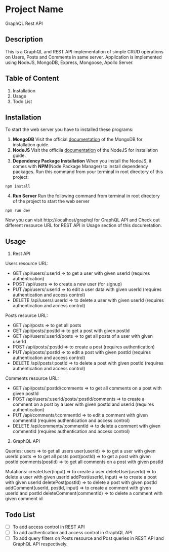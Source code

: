 # Project Name
GraphQL Rest API

## Description
This is a GraphQL and REST API implementation of simple CRUD operations on Users, Posts and Comments in same server. Application is implemented using NodeJS, MongoDB, Express, Mongoose, Apollo Server.

## Table of Content
1.  Installation
2.  Usage
3.  Todo List

## Installation
To start the web server you have to installed these programs:

1.  **MongoDB**
Visit the official [documentation](https://docs.mongodb.com/) of the MongoDB for installation guide.
2.  **NodeJS**
Visit the officila [documentation](https://nodejs.org/en/docs/) of the NodeJS for installation guide.
3. **Dependency Package Installation**
When you install the NodeJS, it comes with **NPM**(Node Package Manager) to install dependency packages. Run this command from your terminal in root directory of this project:
```
npm install
```
4. **Run Server**
Run the following command from terminal in root directory of the project to start the web server
```
npm run dev
```
Now you can visit http://localhost/graphql for GraphQL API
and Check out different resource URL for REST API in Usage section of this documetation.

## Usage
1.  Rest API

Users resource URL:
- GET /api/users/:userId => to get a user with given userId (requires authentication)
- POST /api/users => to create a new user (for signup)
- PUT /api/users/:userId => to edit a user data with given userId (requires authentication and access control)
- DELETE /api/users/:userId => to delete a user with given userId (requires authentication and access control)

Posts resource URL:
- GET /api/posts => to get all posts
- GET /api/posts/:postId => to get a post with given postId
- GET /api/users/:userId/posts => to get all posts of a user with given userId
- POST /api/posts/:postId => to create a post (requires authentication)
- PUT /api/posts/:postId => to edit a post with given postId (requires authentication and access control)
- DELETE /api/posts/:postId => to delete a post with given postId (requires authentication and access control)

Comments resource URL:
- GET /api/posts/:postId/comments => to get all comments on a post with given postId
- POST /api/users/:userId/posts/:postId/comments => to create a comment on a post by a user with given postId and userId (requires authentication)
- PUT /api/comments/:commentId => to edit a comment with given commentId (requires authentication and access control)
- DELETE /api/comments/:commentId => to delete a comment with given commentId (requires authentication and access control)

2. GraphQL API

Queries:
users => to get all users
user(userId) => to get a user with given userId
posts => to get all posts
post(postId) => to get a post with given postId
comments(postId) => to get all comments on a post with given postId

Mutations:
createUser(input) => to create a user
deleteUser(userId) => to delete a user with given userId
addPost(userId, input) => to create a post with given userId
deletePost(postId) => to delete a post with given postId
addComment(userId, postId, input) => to create a comment with given userId and postId
deleteComment(commentId) => to delete a comment with given comment id

## Todo List
- [ ] To add access control in REST API
- [ ] To add authentication and access control in GraphQL API
- [ ] To add query filters on Posts resource and Post queries in REST API and GraphQL API respectively.
